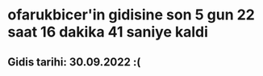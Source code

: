 # ofarukbicer'in gidisine son 5 gun 22 saat 16 dakika 41 saniye kaldi

## Gidis tarihi: 30.09.2022 :(